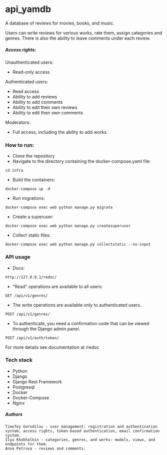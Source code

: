 # api_yamdb

A database of reviews for movies, books, and music.

Users can write reviews for various works, rate them, assign categories and genres. There is also the ability to leave comments under each review.

##### Access rights:

Unauthenticated users:
- Read-only access

Authenticated users:
- Read access
- Ability to add reviews
- Ability to add comments
- Ability to edit their own reviews
- Ability to edit their own comments

Moderators:
- Full access, including the ability to add works.


### How to run:

* Clone the repository
* Navigate to the directory containing the docker-compose.yaml file:
```
cd infra
```
* Build the containers:
```
docker-compose up -d
```
* Run migrations:
```
docker-compose exec web python manage.py migrate
```
* Create a superuser:
```
docker-compose exec web python manage.py createsuperuser
```
* Collect static files:
```
docker-compose exec web python manage.py collectstatic --no-input
```

### API usage

* Docs:
```
http://127.0.0.1/redoc/
```

* "Read" operations are available to all users:
```
GET /api/v1/genres/
```

* The write operations are available only to authenticated users.
```
POST /api/v1/genres/
```

* To authenticate, you need a confirmation code that can be viewed through the Django admin panel.
```
POST /api/v1/auth/token/
```

For more details see documentation at /redoc

### Tech stack

* Python
* Django
* Django Rest Framework
* Postgresql
* Docker
* Docker-Compose
* Nginx


##### Authors

```
Timofey Gorodilov - user management: registration and authentication system, access rights, token-based authentication, email confirmation system.
Ilya Khakhalkin - categories, genres, and works: models, views, and endpoints for them.
Anna Petrova - reviews and comments.
